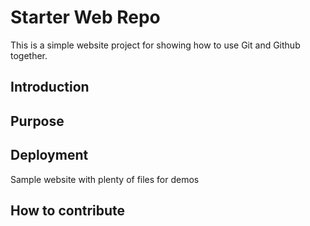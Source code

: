# Starter Web Repo

This is a simple website project for showing how to use Git and Github together.

## Introduction

## Purpose

## Deployment

Sample website with plenty of files for demos

## How to contribute